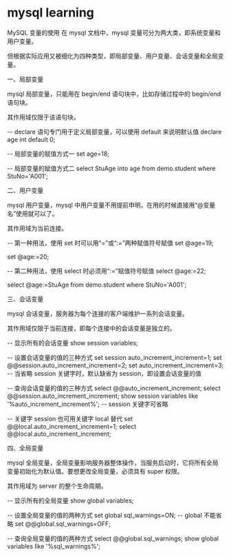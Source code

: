 # mysql learning

MySQL 变量的使用
在 mysql 文档中，mysql 变量可分为两大类，即系统变量和用户变量。

但根据实际应用又被细化为四种类型，即局部变量、用户变量、会话变量和全局变量。

一、局部变量

mysql 局部变量，只能用在 begin/end 语句块中，比如存储过程中的 begin/end 语句块。

其作用域仅限于该语句块。


-- declare 语句专门用于定义局部变量，可以使用 default 来说明默认值
declare age int default 0;

-- 局部变量的赋值方式一
set age=18;

-- 局部变量的赋值方式二
select StuAge
into age
from demo.student
where StuNo='A001';


二、用户变量

mysql 用户变量，mysql 中用户变量不用提前申明，在用的时候直接用“@变量名”使用就可以了。

其作用域为当前连接。


-- 第一种用法，使用 set 时可以用“=”或“:=”两种赋值符号赋值
set @age=19;

set @age:=20;

-- 第二种用法，使用 select 时必须用“:=”赋值符号赋值
select @age:=22;

select @age:=StuAge
from demo.student
where StuNo='A001';



三、会话变量

mysql 会话变量，服务器为每个连接的客户端维护一系列会话变量。

其作用域仅限于当前连接，即每个连接中的会话变量是独立的。


-- 显示所有的会话变量
show session variables;

-- 设置会话变量的值的三种方式
set session auto_increment_increment=1;
set @@session.auto_increment_increment=2;
set auto_increment_increment=3; -- 当省略 session 关键字时，默认缺省为 session，即设置会话变量的值

-- 查询会话变量的值的三种方式
select @@auto_increment_increment;
select @@session.auto_increment_increment;
show session variables like '%auto_increment_increment%'; -- session 关键字可省略

-- 关键字 session 也可用关键字 local 替代
set @@local.auto_increment_increment=1;
select @@local.auto_increment_increment;


四、全局变量

mysql 全局变量，全局变量影响服务器整体操作，当服务启动时，它将所有全局变量初始化为默认值。要想更改全局变量，必须具有 super 权限。

其作用域为 server 的整个生命周期。


-- 显示所有的全局变量
show global variables;

-- 设置全局变量的值的两种方式
set global sql_warnings=ON; -- global 不能省略
set @@global.sql_warnings=OFF;

-- 查询全局变量的值的两种方式
select @@global.sql_warnings;
show global variables like '%sql_warnings%';

